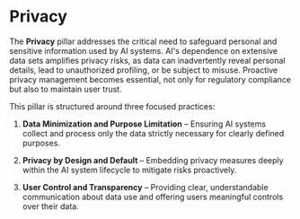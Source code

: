 # Privacy

The **Privacy** pillar addresses the critical need to safeguard personal and sensitive information used by AI systems. AI's dependence on extensive data sets amplifies privacy risks, as data can inadvertently reveal personal details, lead to unauthorized profiling, or be subject to misuse. Proactive privacy management becomes essential, not only for regulatory compliance but also to maintain user trust.

This pillar is structured around three focused practices:

1. **Data Minimization and Purpose Limitation** – Ensuring AI systems collect and process only the data strictly necessary for clearly defined purposes.

2. **Privacy by Design and Default** – Embedding privacy measures deeply within the AI system lifecycle to mitigate risks proactively.

3. **User Control and Transparency** – Providing clear, understandable communication about data use and offering users meaningful controls over their data.

